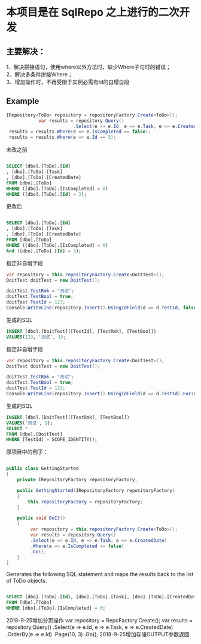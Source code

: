 # 本项目是在 SqlRepo 之上进行的二次开发
 
## 主要解决：<br>
 
1、解决拼接语句，使用where以外方法时，缺少Where子句时的错误；<br>
2、解决多条件拼接Where；<br>
3、增加操作时，不再受限于实例必需有Id的自增自段<br>


## Example
``` c#
IRepository<ToDo> repository = repositoryFactory.Create<ToDo>();
            var results = repository.Query()
                         .Select(e => e.Id, e => e.Task, e => e.CreatedDate);
 results = results.Where(e => e.IsCompleted == false);
 results = results.Where(e => e.Id == 3);
```
未改之前
``` sql

SELECT [dbo].[ToDo].[Id]
, [dbo].[ToDo].[Task]
, [dbo].[ToDo].[CreatedDate]
FROM [dbo].[ToDo]
WHERE ([dbo].[ToDo].[IsCompleted] = 0)
WHERE ([dbo].[ToDo].[Id] = 3);

```
更改后
``` sql

SELECT [dbo].[ToDo].[Id]
, [dbo].[ToDo].[Task]
, [dbo].[ToDo].[CreatedDate]
FROM [dbo].[ToDo]
WHERE ([dbo].[ToDo].[IsCompleted] = 0)
And ([dbo].[ToDo].[Id] = 3);

```
指定非自增字段
``` C#
var repository = this.repositoryFactory.Create<DoitTest>();
DoitTest doitTest = new DoitTest();

doitTest.TestRmk = "测试";
doitTest.TestBool = true;
doitTest.TestId = 123;
Console.WriteLine(repository.Insert().UsingIdField(d => d.TestId, false).For(doitTest).Sql());
```
生成的SQL
``` SQL
INSERT [dbo].[DoitTest]([TestId], [TestRmk], [TestBool])
VALUES(123, '测试', 1);

```
指定非自增字段
``` C#
var repository = this.repositoryFactory.Create<DoitTest>();
DoitTest doitTest = new DoitTest();

doitTest.TestRmk = "测试";
doitTest.TestBool = true;
doitTest.TestId = 123;
Console.WriteLine(repository.Insert().UsingIdField(d => d.TestId).For(doitTest).Sql());
```
生成的SQL
``` SQL
INSERT [dbo].[DoitTest]([TestRmk], [TestBool])
VALUES('测试', 1);
SELECT *
FROM [dbo].[DoitTest]
WHERE [TestId] = SCOPE_IDENTITY();
```
 
原项目中的例子：
```csharp

public class GettingStarted
{
    private IRepositoryFactory repositoryFactory;

    public GettingStarted(IRepositoryFactory repositoryFactory)
    {
        this.repositoryFactory = repositoryFactory;
    }

    public void DoIt()
    {
         var repository = this.repositoryFactory.Create<ToDo>();
         var results = repository.Query()
         .Select(e => e.Id, e => e.Task, e => e.CreatedDate)
         .Where(e => e.IsCompleted == false)
         .Go();
    }
}

```
Generates the following SQL statement and maps the results back to the list of ToDo objects.

```sql

SELECT [dbo].[ToDo].[Id], [dbo].[ToDo].[Task], [dbo].[ToDo].[CreatedDate]
FROM [dbo].[ToDo]
WHERE [dbo].[ToDo].[IsCompleted] = 0;

```
2018-9-25增加分页操作
 var repository = RepoFactory.Create<ToDo>();
            var results = repository.Query()
                                    .Select(e => e.Id, e => e.Task, e => e.CreatedDate)
                                    .OrderBy(e => e.Id)
                                    .Page(10, 3)
                                    .Go();
2018-9-25增加存储OUTPUT参数返回
